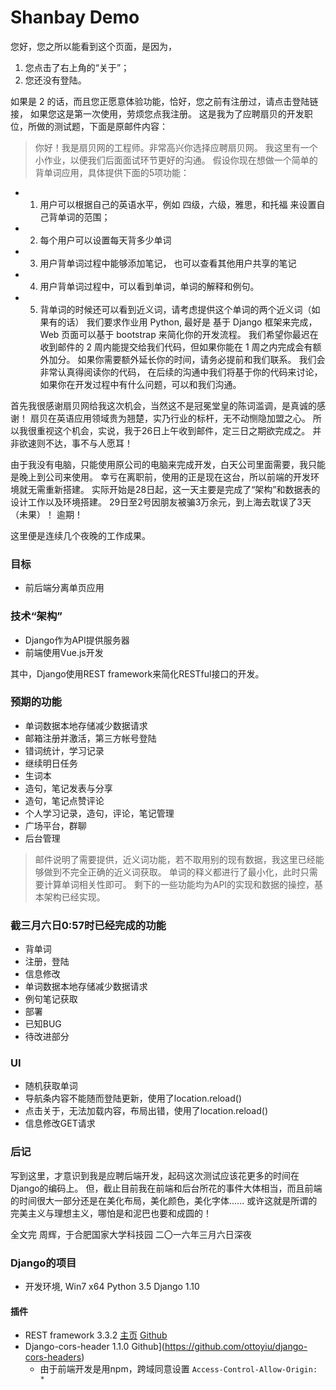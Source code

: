 # Shanbay Demo

您好，您之所以能看到这个页面，是因为，

1. 您点击了右上角的“关于”；
2. 您还没有登陆。

如果是 2 的话，而且您正愿意体验功能，恰好，您之前有注册过，请点击登陆链接，
如果您这是第一次使用，劳烦您点我注册。
这是我为了应聘扇贝的开发职位，所做的测试题，下面是原邮件内容：
> 你好！我是扇贝网的工程师。非常高兴你选择应聘扇贝网。 我这里有一个小作业，以便我们后面面试环节更好的沟通。 
假设你现在想做一个简单的背单词应用，具体提供下面的5项功能：
* 1. 用户可以根据自己的英语水平，例如 四级，六级，雅思，和托福 来设置自己背单词的范围；
* 2. 每个用户可以设置每天背多少单词
* 3. 用户背单词过程中能够添加笔记， 也可以查看其他用户共享的笔记
* 4. 用户背单词过程中，可以看到单词，单词的解释和例句。
* 5. 背单词的时候还可以看到近义词，请考虑提供这个单词的两个近义词（如果有的话）
我们要求作业用 Python, 最好是 基于 Django 框架来完成， Web 页面可以基于 bootstrap 来简化你的开发流程。 
我们希望你最迟在收到邮件的 2 周内能提交给我们代码，但如果你能在 1 周之内完成会有额外加分。 
如果你需要额外延长你的时间，请务必提前和我们联系。
我们会非常认真得阅读你的代码， 在后续的沟通中我们将基于你的代码来讨论， 如果你在开发过程中有什么问题，可以和我们沟通。


首先我很感谢扇贝网给我这次机会，当然这不是冠冕堂皇的陈词滥调，是真诚的感谢！
扇贝在英语应用领域贵为翘楚，实乃行业的标杆，无不动恻隐加盟之心。
所以我很重视这个机会，实说，我于26日上午收到邮件，定三日之期欲完成之。
并非欲速则不达，事不与人愿耳！

由于我没有电脑，只能使用原公司的电脑来完成开发，白天公司里面需要，我只能是晚上到公司来使用。
幸亏在离职前，使用的正是现在这台，所以前端的开发环境就无需重新搭建。
实际开始是28日起，这一天主要是完成了“架构”和数据表的设计工作以及环境搭建。
29日至2号因朋友被骗3万余元，到上海去耽误了3天（未果）！
逾期！

这里便是连续几个夜晚的工作成果。

### 目标

* 前后端分离单页应用

### 技术“架构”
* Django作为API提供服务器
* 前端使用Vue.js开发

其中，Django使用REST framework来简化RESTful接口的开发。

### 预期的功能

* 单词数据本地存储减少数据请求
* 邮箱注册并激活，第三方帐号登陆
* 错词统计，学习记录
* 继续明日任务
* 生词本
* 造句，笔记发表与分享
* 造句，笔记点赞评论
* 个人学习记录，造句，评论，笔记管理
* 广场平台，群聊
* 后台管理
> 邮件说明了需要提供，近义词功能，若不取用别的现有数据，我这里已经能够做到不完全正确的近义词获取。
单词的释义都进行了最小化，此时只需要计算单词相关性即可。
剩下的一些功能均为API的实现和数据的操控，基本架构已经实现。

### 截三月六日0:57时已经完成的功能

* 背单词
* 注册，登陆
* 信息修改
* 单词数据本地存储减少数据请求
* 例句笔记获取
* 部署
* 已知BUG
* 待改进部分

### UI

* 随机获取单词
* 导航条内容不能随而登陆更新，使用了location.reload()
* 点击关于，无法加载内容，布局出错，使用了location.reload()
* 信息修改GET请求

### 后记

写到这里，才意识到我是应聘后端开发，起码这次测试应该花更多的时间在Django的编码上。
但，截止目前我在前端和后台所花的事件大体相当，而且前端的时间很大一部分还是在美化布局，美化颜色，美化字体......
或许这就是所谓的完美主义与理想主义，哪怕是和泥巴也要和成圆的！


全文完
周辉，于合肥国家大学科技园
二〇一六年三月六日深夜


### Django的项目

* 开发环境, Win7 x64 Python 3.5 Django 1.10

#### 插件

* REST framework 3.3.2 [主页](http://www.django-rest-framework.org/) [Github](https://github.com/tomchristie/django-rest-framework/)
* Django-cors-header 1.1.0 Github](https://github.com/ottoyiu/django-cors-headers)
  * 由于前端开发是用npm，跨域同意设置 `Access-Control-Allow-Origin: *`
